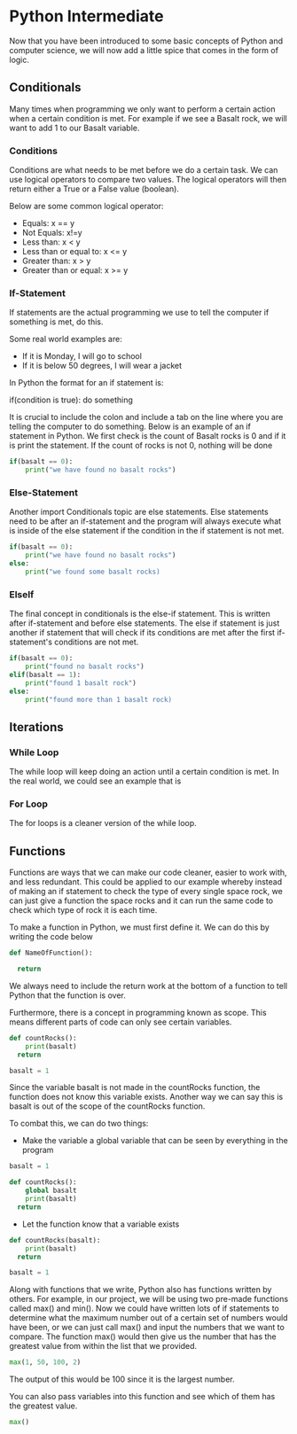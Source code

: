 # Python Intermediate

Now that you have been introduced to some basic concepts of Python and computer science, we will now add a little spice that comes in the form of logic.

## Conditionals

Many times when programming we only want to perform a certain action when a certain condition is met. For example if we see a Basalt rock, we will want to add 1 to our Basalt variable.

### Conditions

Conditions are what needs to be met before we do a certain task. We can use logical operators to compare two values. The logical operators will then return either a True or a False value (boolean).

Below are some common logical operator:

- Equals: x == y
- Not Equals: x!=y
- Less than: x < y
- Less than or equal to: x <= y
- Greater than: x > y
- Greater than or equal: x >= y

### If-Statement

If statements are the actual programming we use to tell the computer if something is met, do this.

Some real world examples are:

- If it is Monday, I will go to school
- If it is below 50 degrees, I will wear a jacket

In Python the format for an if statement is:

if(condition is true):
    do something

It is crucial to include the colon and include a tab on the line where you are telling the computer to do something.
Below is an example of an if statement in Python. We first check is the count of Basalt rocks is 0 and if it is print the statement. If the count of rocks is not 0, nothing will be done

```python
if(basalt == 0):
    print("we have found no basalt rocks")
```

### Else-Statement

Another import Conditionals topic are else statements. Else statements need to be after an if-statement and the program will always execute what is inside of the else statement if the condition in the if statement is not met.

```python
if(basalt == 0):
    print("we have found no basalt rocks")
else:
    print("we found some basalt rocks)
```

### ElseIf

The final concept in conditionals is the else-if statement. This is written after if-statement and before else statements. The else if statement is just another if statement that will check if its conditions are met after the first if-statement's conditions are not met.

```python
if(basalt == 0):
    print("found no basalt rocks")
elif(basalt == 1):
    print("found 1 basalt rock")
else:
    print("found more than 1 basalt rock)
```

## Iterations

### While Loop

The while loop will keep doing an action until a certain condition is met. In the real world, we could see an example that is

### For Loop

The for loops is a cleaner version of the while loop. 

## Functions

Functions are ways that we can make our code cleaner, easier to work with, and less redundant. This could be applied to our example whereby instead of making an if statement to check the type of every single space rock, we can just give a function the space rocks and it can run the same code to check which type of rock it is each time.

To make a function in Python, we must first define it. We can do this by writing the code below

```python
def NameOfFunction():

  return
```

We always need to include the return work at the bottom of a function to tell Python that the function is over.

Furthermore, there is a concept in programming known as scope. This means different parts of code can only see certain variables.

```python
def countRocks():
    print(basalt)
  return

basalt = 1
```

Since the variable basalt is not made in the countRocks function, the function does not know this variable exists. Another way we can say this is basalt is out of the scope of the countRocks function.

To combat this, we can do two things:

- Make the variable a global variable that can be seen by everything in the program

```python
basalt = 1

def countRocks():
    global basalt
    print(basalt)
  return
```

- Let the function know that a variable exists

```python
def countRocks(basalt):
    print(basalt)
  return

basalt = 1
```

Along with functions that we write, Python also has functions written by others. For example, in our project, we will be using two pre-made functions called max() and min(). Now we could have written lots of if statements to determine what the maximum number out of a certain set of numbers would have been, or we can just call max() and input the numbers that we want to compare. The function max() would then give us the number that has the greatest value from within the list that we provided.

```python
max(1, 50, 100, 2)
```

The output of this would be 100 since it is the largest number.

You can also pass variables into this function and see which of them has the greatest value.

```python
max()
```
